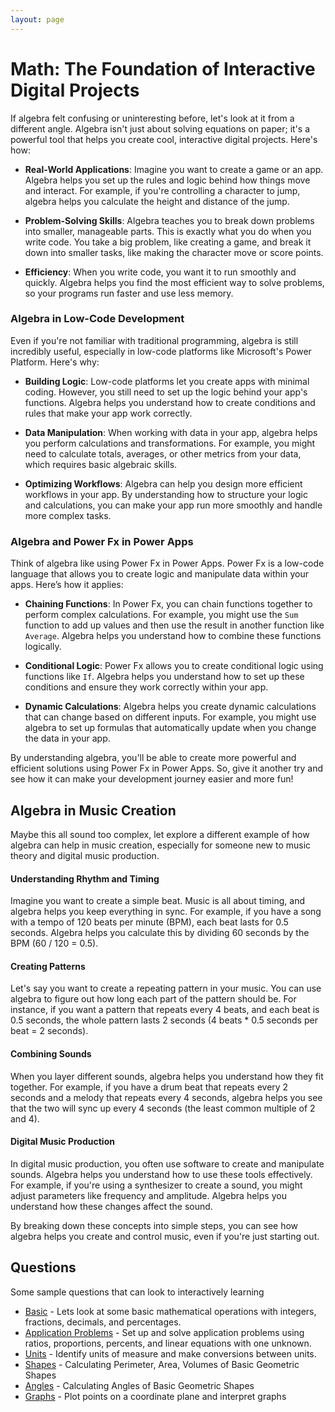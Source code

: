```yaml
---
layout: page
---
```


# Math: The Foundation of Interactive Digital Projects

If algebra felt confusing or uninteresting before, let's look at it from a different angle. Algebra isn't just about solving equations on paper; it's a powerful tool that helps you create cool, interactive digital projects. Here's how:

- **Real-World Applications**: Imagine you want to create a game or an app. Algebra helps you set up the rules and logic behind how things move and interact. For example, if you're controlling a character to jump, algebra helps you calculate the height and distance of the jump.

- **Problem-Solving Skills**: Algebra teaches you to break down problems into smaller, manageable parts. This is exactly what you do when you write code. You take a big problem, like creating a game, and break it down into smaller tasks, like making the character move or score points.

- **Efficiency**: When you write code, you want it to run smoothly and quickly. Algebra helps you find the most efficient way to solve problems, so your programs run faster and use less memory.

### Algebra in Low-Code Development

Even if you're not familiar with traditional programming, algebra is still incredibly useful, especially in low-code platforms like Microsoft's Power Platform. Here's why:

- **Building Logic**: Low-code platforms let you create apps with minimal coding. However, you still need to set up the logic behind your app's functions. Algebra helps you understand how to create conditions and rules that make your app work correctly.

- **Data Manipulation**: When working with data in your app, algebra helps you perform calculations and transformations. For example, you might need to calculate totals, averages, or other metrics from your data, which requires basic algebraic skills.

- **Optimizing Workflows**: Algebra can help you design more efficient workflows in your app. By understanding how to structure your logic and calculations, you can make your app run more smoothly and handle more complex tasks.

### Algebra and Power Fx in Power Apps

Think of algebra like using Power Fx in Power Apps. Power Fx is a low-code language that allows you to create logic and manipulate data within your apps. Here’s how it applies:

- **Chaining Functions**: In Power Fx, you can chain functions together to perform complex calculations. For example, you might use the `Sum` function to add up values and then use the result in another function like `Average`. Algebra helps you understand how to combine these functions logically.

- **Conditional Logic**: Power Fx allows you to create conditional logic using functions like `If`. Algebra helps you understand how to set up these conditions and ensure they work correctly within your app.

- **Dynamic Calculations**: Algebra helps you create dynamic calculations that can change based on different inputs. For example, you might use algebra to set up formulas that automatically update when you change the data in your app.

By understanding algebra, you'll be able to create more powerful and efficient solutions using Power Fx in Power Apps. So, give it another try and see how it can make your development journey easier and more fun!

## Algebra in Music Creation

Maybe this all sound too complex, let explore a different example of how algebra can help in music creation, especially for someone new to music theory and digital music production.

#### Understanding Rhythm and Timing

Imagine you want to create a simple beat. Music is all about timing, and algebra helps you keep everything in sync. For example, if you have a song with a tempo of 120 beats per minute (BPM), each beat lasts for 0.5 seconds. Algebra helps you calculate this by dividing 60 seconds by the BPM (60 / 120 = 0.5).

#### Creating Patterns

Let's say you want to create a repeating pattern in your music. You can use algebra to figure out how long each part of the pattern should be. For instance, if you want a pattern that repeats every 4 beats, and each beat is 0.5 seconds, the whole pattern lasts 2 seconds (4 beats * 0.5 seconds per beat = 2 seconds).

#### Combining Sounds

When you layer different sounds, algebra helps you understand how they fit together. For example, if you have a drum beat that repeats every 2 seconds and a melody that repeats every 4 seconds, algebra helps you see that the two will sync up every 4 seconds (the least common multiple of 2 and 4).

#### Digital Music Production

In digital music production, you often use software to create and manipulate sounds. Algebra helps you understand how to use these tools effectively. For example, if you're using a synthesizer to create a sound, you might adjust parameters like frequency and amplitude. Algebra helps you understand how these changes affect the sound.

By breaking down these concepts into simple steps, you can see how algebra helps you create and control music, even if you're just starting out. 

## Questions

Some sample questions that can look to interactively learning

- [Basic](./basic.md) - Lets look at some basic mathematical operations with integers, fractions, decimals, and percentages.
- [Application Problems](./application-problems.md) - Set up and solve application problems using ratios, proportions, percents, and linear equations with one unknown.
- [Units](./units.md) - Identify units of measure and make conversions between units.
- [Shapes](./shapes.md) - Calculating Perimeter, Area, Volumes of Basic Geometric Shapes
- [Angles](./angles.md) - Calculating Angles of Basic Geometric Shapes
- [Graphs](./graphs.md) - Plot points on a coordinate plane and interpret graphs
